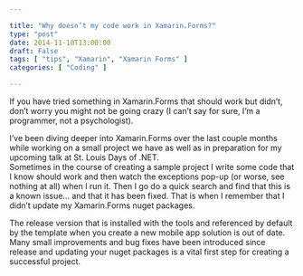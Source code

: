 ```yaml
---

title: "Why doesn’t my code work in Xamarin.Forms?"
type: "post"
date: 2014-11-10T13:00:00
draft: False
tags: [ "tips", "Xamarin", "Xamarin Forms" ]
categories: [ "Coding" ]

---
```


<p>If you have tried something in Xamarin.Forms that should work but didn&rsquo;t, don&rsquo;t worry you might not be going crazy (I can&rsquo;t say for sure, I&rsquo;m a programmer, not a psychologist).</p>
<p>I&rsquo;ve been diving deeper into Xamarin.Forms over the last couple months while working on a small project we have as well as in preparation for my upcoming talk at St. Louis Days of .NET. <br />Sometimes in the course of creating a sample project I write some code that I know should work and then watch the exceptions pop-up (or worse, see nothing at all) when I run it. Then I go do a quick search and find that this is a known issue&hellip; and that it has been fixed. That is when I remember that I didn&rsquo;t update my Xamarin.Forms nuget packages.</p>
<p>The release version that is installed with the tools and referenced by default by the template when you create a new mobile app solution is out of date. Many small improvements and bug fixes have been introduced since release and updating your nuget packages is a vital first step for creating a successful project.</p>
